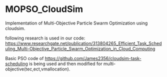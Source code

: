 # MOPSO_CloudSim

Implementation of Multi-Objective Particle Swarm Optimization using cloudsim.

following research is used in our code:
https://www.researchgate.net/publication/313804265_Efficient_Task_Scheduling_Multi-Objective_Particle_Swarm_Optimization_in_Cloud_Computing

Basic PSO code of https://github.com/James2356/cloudsim-task-scheduling is being used and then modified for multi-objective(tec,ect,vmallocation).
